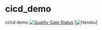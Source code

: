 # cicd_demo
ci/cd demo
[![Quality Gate Status](https://sonarcloud.io/api/project_badges/measure?project=cicd-app-demo&metric=alert_status)](https://sonarcloud.io/dashboard?id=cicd-app-demo)
[![Heroku](http://heroku-badge.herokuapp.com/?app=cicd-demo-app&root=projects.html)]
